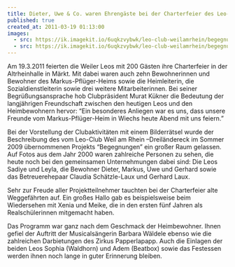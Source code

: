 ```yaml
---
title: Dieter, Uwe & Co. waren Ehrengäste bei der Charterfeier des Leo-Clubs
published: true
created_at: 2011-03-19 01:13:00
images:
  - src: https://ik.imagekit.io/6uqkzvybwk/leo-club-weilamrhein/begegnungen/22-01.jpg
  - src: https://ik.imagekit.io/6uqkzvybwk/leo-club-weilamrhein/begegnungen/22-02.jpg
---
```


Am 19.3.2011 feierten die Weiler Leos mit 200 Gästen ihre Charterfeier in der Altrheinhalle in Märkt. Mit dabei waren auch zehn Bewohnerinnen und Bewohner des Markus-Pflüger-Heims sowie die Heimleiterin, die Sozialdienstleiterin sowie drei weitere Mitarbeiterinnen. Bei seiner Begrüßungsansprache hob Clubpräsident Murat Kükner die Bedeutung der langjährigen Freundschaft zwischen den heutigen Leos und den Heimbewohnern hervor: “Ein besonderes Anliegen war es uns, dass unsere Freunde vom Markus-Pflüger-Heim in Wiechs heute Abend mit uns feiern.”

Bei der Vorstellung der Clubaktivitäten mit einem Bilderrätsel wurde der Beschreibung des vom Leo-Club Weil am Rhein –Dreiländereck im Sommer 2009 übernommenen Projekts “Begegnungen” ein großer Raum gelassen. Auf Fotos aus dem Jahr 2000 waren zahlreiche Personen zu sehen, die heute noch bei den gemeinsamen Unternehmungen dabei sind: Die Leos Sadiye und Leyla, die Bewohner Dieter, Markus, Uwe und Gerhard sowie das Betreuerehepaar Claudia Schätzle-Laux und Gerhard Laux.

Sehr zur Freude aller Projektteilnehmer tauchten bei der Charterfeier alte Weggefährten auf. Ein großes Hallo gab es beispielsweise beim Wiedersehen mit Xenia und Meike, die in den ersten fünf Jahren als Realschülerinnen mitgemacht haben.

Das Programm war ganz nach dem Geschmack der Heimbewohner. Ihnen gefiel der Auftritt der Musicalsängerin Barbara Wäldele ebenso wie die zahlreichen Darbietungen des Zirkus Papperlapapp. Auch die Einlagen der beiden Leos Sophia (Waldhorn) und Adem (Beatbox) sowie das Festessen werden ihnen noch lange in guter Erinnerung bleiben.
